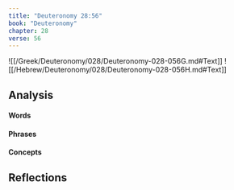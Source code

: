 ```yaml
---
title: "Deuteronomy 28:56"
book: "Deuteronomy"
chapter: 28
verse: 56
---
```

![[/Greek/Deuteronomy/028/Deuteronomy-028-056G.md#Text]]
![[/Hebrew/Deuteronomy/028/Deuteronomy-028-056H.md#Text]]

## Analysis

#### Words

#### Phrases

#### Concepts

## Reflections
